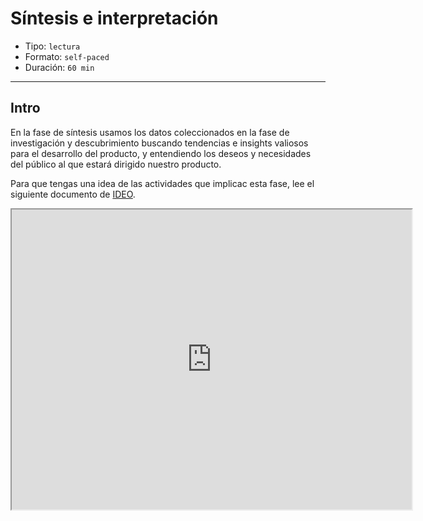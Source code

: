 # Síntesis e interpretación

- Tipo: `lectura`
- Formato: `self-paced`
- Duración: `60 min`

***

## Intro

En la fase de síntesis usamos los datos coleccionados en la fase de
investigación y descubrimiento buscando tendencias e insights valiosos para el
desarrollo del producto, y entendiendo los deseos y necesidades del público al
que estará dirigido nuestro producto.

Para que tengas una idea de las actividades que implicac esta fase, lee el
siguiente documento de [IDEO](https://designthinkingforeducators.com/).

<div class="iframe-container"><iframe src="https://drive.google.com/file/d/0B0NdG2VNCDPzLU1CcFJZaU91ajg/preview" width="640" height="480"></iframe></div>
